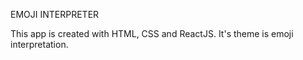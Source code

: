 EMOJI INTERPRETER

This app is created with HTML, CSS and ReactJS. It's theme is emoji interpretation.
